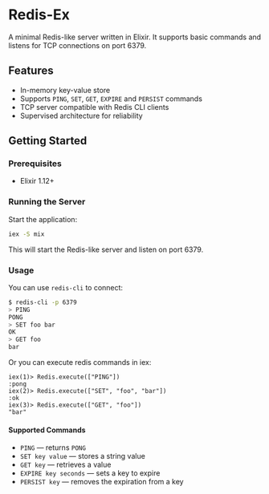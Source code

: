 # Redis-Ex

A minimal Redis-like server written in Elixir. It supports basic commands and listens for TCP connections on port 6379.

## Features

- In-memory key-value store
- Supports `PING`, `SET`, `GET`, `EXPIRE` and `PERSIST` commands
- TCP server compatible with Redis CLI clients
- Supervised architecture for reliability

## Getting Started

### Prerequisites

- Elixir 1.12+

### Running the Server

Start the application:

```sh
iex -S mix
```

This will start the Redis-like server and listen on port 6379.

### Usage

You can use `redis-cli` to connect:

```bash
$ redis-cli -p 6379
> PING
PONG
> SET foo bar
OK
> GET foo
bar
```

Or you can execute redis commands in iex:

```iex
iex(1)> Redis.execute(["PING"])
:pong
iex(2)> Redis.execute(["SET", "foo", "bar"])
:ok
iex(3)> Redis.execute(["GET", "foo"])
"bar"
```

#### Supported Commands

- `PING` — returns `PONG`
- `SET key value` — stores a string value
- `GET key` — retrieves a value
- `EXPIRE key seconds` — sets a key to expire
- `PERSIST key` — removes the expiration from a key
